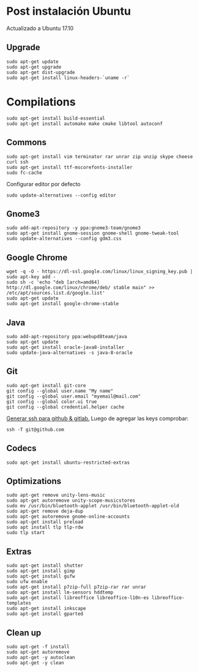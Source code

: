 Post instalación Ubuntu
=======================

Actualizado a Ubuntu 17.10

## Upgrade

```
sudo apt-get update
sudo apt-get upgrade
sudo apt-get dist-upgrade
sudo apt-get install linux-headers-`uname -r`
```

# Compilations

```
sudo apt-get install build-essential
sudo apt-get install automake make cmake libtool autoconf
```

## Commons

```
sudo apt-get install vim terminator rar unrar zip unzip skype cheese curl ssh
sudo apt-get install ttf-mscorefonts-installer
sudo fc-cache
```

Configurar editor por defecto

```
sudo update-alternatives --config editor
```

## Gnome3

```
sudo add-apt-repository -y ppa:gnome3-team/gnome3
sudo apt-get install gnome-session gnome-shell gnome-tweak-tool
sudo update-alternatives --config gdm3.css
```

## Google Chrome

```
wget -q -O - https://dl-ssl.google.com/linux/linux_signing_key.pub | sudo apt-key add -
sudo sh -c 'echo "deb [arch=amd64] http://dl.google.com/linux/chrome/deb/ stable main" >> /etc/apt/sources.list.d/google.list'
sudo apt-get update
sudo apt-get install google-chrome-stable
```

## Java

```
sudo add-apt-repository ppa:webupd8team/java
sudo apt-get update
sudo apt-get install oracle-java8-installer
sudo update-java-alternatives -s java-8-oracle
```

## Git

```
sudo apt-get install git-core
git config --global user.name "My name"
git config --global user.email "myemail@mail.com"
git config --global color.ui true
git config --global credential.helper cache
```

[Generar ssh para github & gitlab.](https://help.github.com/articles/connecting-to-github-with-ssh/) Luego de agregar las keys comprobar:

```
ssh -T git@github.com
```

## Codecs

```
sudo apt-get install ubuntu-restricted-extras
```

## Optimizations

```
sudo apt-get remove unity-lens-music
sudo apt-get autoremove unity-scope-musicstores
sudo mv /usr/bin/bluetooth-applet /usr/bin/bluetooth-applet-old
sudo apt-get remove deja-dup
sudo apt-get autoremove gnome-online-accounts
sudo apt-get install preload
sudo apt install tlp tlp-rdw
sudo tlp start
```

## Extras

```
sudo apt-get install shutter
sudo apt-get install gimp
sudo apt-get install gufw
sudo ufw enable
sudo apt-get install p7zip-full p7zip-rar rar unrar
sudo apt-get install lm-sensors hddtemp
sudo apt-get install libreoffice libreoffice-l10n-es libreoffice-templates
sudo apt-get install inkscape
sudo apt-get install gparted
```

## Clean up

```
sudo apt-get -f install
sudo apt-get autoremove
sudo apt-get -y autoclean
sudo apt-get -y clean
```
